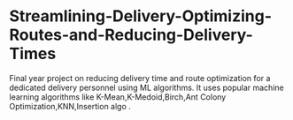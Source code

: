 # Streamlining-Delivery-Optimizing-Routes-and-Reducing-Delivery-Times
Final year project on reducing delivery time and route optimization for a dedicated delivery personnel using ML algorithms.
It uses popular machine learning algorithms like K-Mean,K-Medoid,Birch,Ant Colony Optimization,KNN,Insertion algo .
